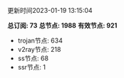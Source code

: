 更新时间2023-01-19 13:15:04

**总订阅: 73**
**总节点: 1988**
**有效节点: 921**
- trojan节点: 634
- v2ray节点: 218
- ss节点: 68
- ssr节点: 1
